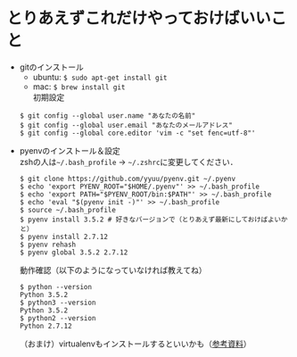 # とりあえずこれだけやっておけばいいこと

- gitのインストール  
    - ubuntu: `$ sudo apt-get install git`  
    - mac: `$ brew install git`  
    初期設定  
    ```
    $ git config --global user.name "あなたの名前"
    $ git config --global user.email "あなたのメールアドレス"
    $ git config --global core.editor 'vim -c "set fenc=utf-8"'
    ```
- pyenvのインストール＆設定  
    zshの人は`~/.bash_profile` -> `~/.zshrc`に変更してください．  
    ```
    $ git clone https://github.com/yyuu/pyenv.git ~/.pyenv
    $ echo 'export PYENV_ROOT="$HOME/.pyenv"' >> ~/.bash_profile
    $ echo 'export PATH="$PYENV_ROOT/bin:$PATH"' >> ~/.bash_profile
    $ echo 'eval "$(pyenv init -)"' >> ~/.bash_profile
    $ source ~/.bash_profile
    $ pyenv install 3.5.2 # 好きなバージョンで（とりあえず最新にしておけばよいかと）
    $ pyenv install 2.7.12
    $ pyenv rehash
    $ pyenv global 3.5.2 2.7.12
    ```
    動作確認（以下のようになっていなければ教えてね）  
    ```
    $ python --version
    Python 3.5.2
    $ python3 --version
    Python 3.5.2
    $ python2 --version
    Python 2.7.12
    ```
    （おまけ）virtualenvもインストールするといいかも（[参考資料](http://qiita.com/Kodaira_/items/feadfef9add468e3a85b])）